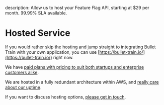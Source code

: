 description: Allow us to host your Feature Flag API, starting at $29 per month. 99.99% SLA available. 

# Hosted Service

If you would rather skip the hosting and jump straight to integrating Bullet Train with your own application, you can use [https://bullet-train.io/](https://bullet-train.io/) right now.

We have [paid plans with pricing to suit both startups and enterprise customers alike](https://bullet-train.io/pricing).

We are hosted in a fully redundant architecture within AWS, and [really care about our uptime](https://status.bullet-train.io/).

If you want to discuss hosting options, [please get in touch](mailto:support@bullet-train.io).
